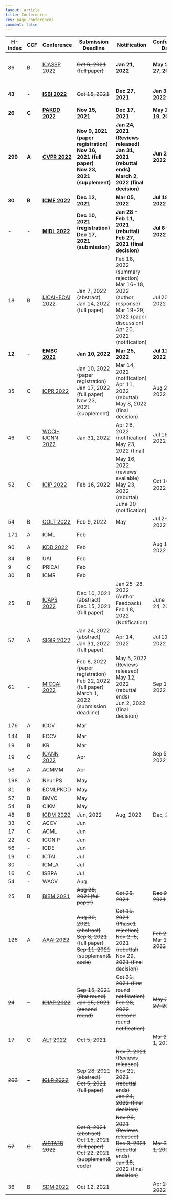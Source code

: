 ```yaml
---
layout: article
title: Conferences
key: page-conferences
comment: false
---
```



| H-index | CCF   | Conference                                                   | Submission Deadline                                          | Notification                                                 | Conference Date          | Status                                            |
| ------- | ----- | ------------------------------------------------------------ | ------------------------------------------------------------ | ------------------------------------------------------------ | ------------------------ | ------------------------------------------------- |
| 86      | B     | [ICASSP 2022](https://2022.ieeeicassp.org/)                  | ~~Oct 6, 2021 (full paper)~~                                 | **Jan 21, 2022**                                             | **May 22-27, 2022**      | :ballot_box_with_check:Submitted paper "TSML-MIL" |
| **43**  | **-** | **[ISBI 2022](https://biomedicalimaging.org/2022/)**         | ~~Oct 15, 2021~~                                             | **Dec 27, 2021**                                             | **Jan 31, 2022**         | :ballot_box_with_check:Submitted paper "DH-MIL"   |
| **26**  | **C** | **[PAKDD 2022](http://www.pakdd.net/)**                      | **Nov 15, 2021**                                             | **Dec 17, 2021**                                             | **May 16-19, 2022**      | :wrench:                                          |
| **299** | **A** | **[CVPR 2022](http://cvpr2022.thecvf.com/)**                 | **Nov 9, 2021 (paper registration)<br/>Nov 16, 2021 (full paper)<br/>Nov 23, 2021 (supplement)** | **Jan 24, 2021 (Reviews released)<br/>Jan 31, 2021 (rebuttal ends)<br/>March 2, 2022 (final decision)** | **Jun 21-24, 2022**      | :dart:                                            |
| **30**  | **B** | **[ICME 2022](http://2022.ieeeicme.org/)**                   | **Dec 12, 2021**                                             | **Mar 05, 2022**                                             | **Jul 18-22, 2022**      | :dart:                                            |
| **-**   | **-** | **[MIDL 2022](https://2022.midl.io/)**                       | **Dec 10, 2021 (registration)<br/>Dec 17, 2021 (submission)** | **Jan 28 - Feb 11, 2021 (rebuttal)<br/>Feb 27, 2021 (final decision)** | **Jul 6-8, 2022**        | :dart:                                            |
| 18      | B     | [IJCAI-ECAI 2022](https://ijcai-22.org/)                     | Jan 7, 2022 (abstract)<br/>Jan 14, 2022 (full paper)         | Feb 18, 2022 (summary rejection)<br/>Mar 16-18, 2022 (author response)<br>Mar 19-29, 2022 (paper discussion)<br>Apr 20, 2022 (notification) | Jul 23-29, 2022          | :heart:                                           |
| **12**  | **-** | **[EMBC 2022](https://embc.embs.org/2022/)**                 | **Jan 10, 2022**                                             | **Mar 25, 2022**                                             | **Jul 11-15, 2022**      | :dart:                                            |
| 35      | C     | [ICPR 2022](https://www.icpr2022.com/)                       | Jan 10, 2022 (paper registration)<br/>Jan 17, 2022 (full paper)<br/>Nov 23, 2021 (supplement) | Mar 14, 2022 (notification)<br>Apr 11, 2022 (rebuttal)<br>May 8, 2022 (final decision) | Aug 22-25, 2022          | :heart:                                           |
| 46      | C     | [WCCI-IJCNN 2022](https://wcci2022.org/)                     | Jan 31, 2022                                                 | Apr 26, 2022 (notification)<br>May 23, 2022 (final)          | Jul 18-23, 2022          | :heart:                                           |
| 52      | C     | [ICIP 2022](http://2022.ieeeicip.org/)                       | Feb 16, 2022                                                 | May 16, 2022 (reviews available)<br>May 23, 2022 (rebuttal)<br>June 20 (notification) | Oct 16-19, 2022          | :heart:                                           |
| 54      | B     | [COLT 2022](http://learningtheory.org/colt2022/)             | Feb 9, 2022                                                  | May                                                          | Jul 2-5, 2022            |                                                   |
| 171     | A     | ICML                                                         | Feb                                                          |                                                              |                          | :star:                                            |
| 90      | A     | [KDD 2022](https://www.kdd.org/kdd2022/)                     | Feb                                                          |                                                              | Aug 14-18, 2022          | :star:                                            |
| 34      | B     | UAI                                                          | Feb                                                          |                                                              |                          |                                                   |
| 9       | C     | PRICAI                                                       | Feb                                                          |                                                              |                          |                                                   |
| 30      | B     | ICMR                                                         | Feb                                                          |                                                              |                          |                                                   |
| 25      | B     | [ICAPS 2022](http://icaps22.icaps-conference.org/)           | Dec 10, 2021 (abstract)<br/>Dec 15, 2021 (full paper)        | Jan 25-28, 2022 (Author Feedback)<br>Feb 18, 2022 (Notification) | June 19-24, 2022         |                                                   |
| 57      | A     | [SIGIR 2022]()                                               | Jan 24, 2022 (abstract)<br/>Jan 31, 2022 (full paper)        | Apr 14, 2022                                                 | Jul 11-15, 2022          |                                                   |
| 61      | -     | [MICCAI 2022](https://conferences.miccai.org/2022/en/)       | Feb 8, 2022 (paper registration)<br/>Feb 22, 2022 (full paper)<br/>March 1, 2022 (submission deadline) | May 5, 2022 (Reviews released)<br/>May 12, 2022 (rebuttal ends)<br/>Jun 2, 2022 (final decision) | Sep 18-22, 2022          | :star:                                            |
| 176     | A     | ICCV                                                         | Mar                                                          |                                                              |                          | :star:                                            |
| 144     | B     | ECCV                                                         | Mar                                                          |                                                              |                          | :star:                                            |
| 19      | B     | KR                                                           | Mar                                                          |                                                              |                          |                                                   |
| 19      | C     | [ICANN 2022](https://e-nns.org/icann2022/)                   | Apr                                                          |                                                              | Sep 5-8, 2022            |                                                   |
| 58      | A     | ACMMM                                                        | Apr                                                          |                                                              |                          | :star:                                            |
| 198     | A     | NeurIPS                                                      | May                                                          |                                                              |                          | :star:                                            |
| 31      | B     | ECMLPKDD                                                     | May                                                          |                                                              |                          |                                                   |
| 57      | B     | BMVC                                                         | May                                                          |                                                              |                          |                                                   |
| 54      | B     | CIKM                                                         | May                                                          |                                                              |                          |                                                   |
| 48      | B     | [ICDM 2022](https://icdm22.cse.usf.edu/key-dates.html)       | Jun, 2022                                                    | Aug, 2022                                                    | Dec, 2022                |                                                   |
| 33      | C     | ACCV                                                         | Jun                                                          |                                                              |                          |                                                   |
| 17      | C     | ACML                                                         | Jun                                                          |                                                              |                          |                                                   |
| 22      | C     | ICONIP                                                       | Jun                                                          |                                                              |                          |                                                   |
| 56      | -     | ICDE                                                         | Jun                                                          |                                                              |                          |                                                   |
| 19      | C     | ICTAI                                                        | Jul                                                          |                                                              |                          |                                                   |
| 30      | -     | ICMLA                                                        | Jul                                                          |                                                              |                          |                                                   |
| 16      | C     | ISBRA                                                        | Jul                                                          |                                                              |                          |                                                   |
| 54      | -     | WACV                                                         | Aug                                                          |                                                              |                          |                                                   |
| 25      | B     | [BIBM 2021](https://ieeebibm.org/BIBM2021/)                  | ~~Aug 28, 2021(full paper)~~                                 | ~~Oct 25, 2021~~                                             | ~~Dec 9-12, 2021~~       | :negative_squared_cross_mark: "SIEMIL" Rejected   |
| ~~12~~6 | ~~A~~ | ~~[AAAI 2022](https://aaai.org/Conferences/AAAI-22/aaai22call/)~~ | ~~Aug 30, 2021 (abstract)<br/>Sep 8, 2021 (full paper)<br/>Sep 11, 2021 (supplement& code)~~ | ~~Oct 15, 2021 (Phase1 rejection)<br/>Nov 2-5, 2021 (rebuttal)<br/>Nov 29, 2021 (final decision)~~ | ~~Feb 22 - Mar 1, 2022~~ | :negative_squared_cross_mark:                     |
| ~~24~~  | ~~-~~ | ~~[ICIAP 2022](https://www.iciap2021.org/)~~                 | ~~Sep 15, 2021 (first round)<br/>Jan 15, 2021 (second round)~~ | ~~Oct 31, 2021 (first round notification)<br/>Feb 28, 2022 (second round notification)~~ | ~~May 23-27, 2022~~      | :negative_squared_cross_mark:                     |
| ~~17~~  | ~~C~~ | ~~[ALT 2022](http://algorithmiclearningtheory.org/alt2022/)~~ | ~~Oct 5, 2021~~                                              |                                                              | ~~Mar 28-Apr 1, 2022~~   | :negative_squared_cross_mark:                     |
| ~~203~~ | ~~-~~ | ~~[ICLR 2022](https://iclr.cc/Conferences/2022/CallForPapers)~~ | ~~Sep 28, 2021 (abstract)<br/>Oct 5, 2021 (full paper)~~     | ~~Nov 7, 2021 (Reviews released)<br/>Nov 21, 2021 (rebuttal ends)<br/>Jan 24, 2022 (final decision)~~ |                          | :negative_squared_cross_mark:                     |
| ~~57~~  | ~~C~~ | ~~[AISTATS 2022](https://aistats.org/aistats2022/index.html)~~ | ~~Oct 8, 2021 (abstract)<br/>Oct 15, 2021 (full paper)<br/>Oct 22, 2021 (supplement& code)~~ | ~~Nov 26, 2021 (Reviews released)<br/>Dec 3, 2021 (rebuttal ends)<br/>Jan 18, 2022 (final decision)~~ | ~~Mar 30-Apr 1, 2022~~   | :negative_squared_cross_mark:                     |
| ~~36~~  | ~~B~~ | ~~[SDM 2022](https://www.siam.org/conferences/cm/conference/sdm22)~~ | ~~Oct 12, 2021~~                                             |                                                              | ~~Apr 28-30, 2022~~      | :negative_squared_cross_mark:                     |

